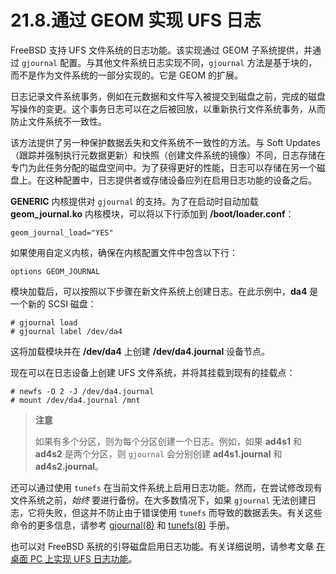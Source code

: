 # 21.8.通过 GEOM 实现 UFS 日志

FreeBSD 支持 UFS 文件系统的日志功能。该实现通过 GEOM 子系统提供，并通过 `gjournal` 配置。与其他文件系统日志实现不同，`gjournal` 方法是基于块的，而不是作为文件系统的一部分实现的。它是 GEOM 的扩展。

日志记录文件系统事务，例如在元数据和文件写入被提交到磁盘之前，完成的磁盘写操作的变更。这个事务日志可以在之后被回放，以重新执行文件系统事务，从而防止文件系统不一致性。

该方法提供了另一种保护数据丢失和文件系统不一致性的方法。与 Soft Updates（跟踪并强制执行元数据更新）和快照（创建文件系统的镜像）不同，日志存储在专门为此任务分配的磁盘空间中。为了获得更好的性能，日志可以存储在另一个磁盘上。在这种配置中，日志提供者或存储设备应列在启用日志功能的设备之后。

**GENERIC** 内核提供对 `gjournal` 的支持。为了在启动时自动加载 **geom_journal.ko** 内核模块，可以将以下行添加到 **/boot/loader.conf**：

```
geom_journal_load="YES"
```

如果使用自定义内核，确保在内核配置文件中包含以下行：

```
options GEOM_JOURNAL
```

模块加载后，可以按照以下步骤在新文件系统上创建日志。在此示例中，**da4** 是一个新的 SCSI 磁盘：

```
# gjournal load
# gjournal label /dev/da4
```

这将加载模块并在 **/dev/da4** 上创建 **/dev/da4.journal** 设备节点。

现在可以在日志设备上创建 UFS 文件系统，并将其挂载到现有的挂载点：

```
# newfs -O 2 -J /dev/da4.journal
# mount /dev/da4.journal /mnt
```

>**注意**
>
>如果有多个分区，则为每个分区创建一个日志。例如，如果 **ad4s1** 和 **ad4s2** 是两个分区，则 `gjournal` 会分别创建 **ad4s1.journal** 和 **ad4s2.journal**。

还可以通过使用 `tunefs` 在当前文件系统上启用日志功能。然而，在尝试修改现有文件系统之前，*始终* 要进行备份。在大多数情况下，如果 `gjournal` 无法创建日志，它将失败，但这并不防止由于错误使用 `tunefs` 而导致的数据丢失。有关这些命令的更多信息，请参考 [gjournal(8)](https://man.freebsd.org/cgi/man.cgi?query=gjournal&sektion=8&format=html) 和 [tunefs(8)](https://man.freebsd.org/cgi/man.cgi?query=tunefs&sektion=8&format=html) 手册。

也可以对 FreeBSD 系统的引导磁盘启用日志功能。有关详细说明，请参考文章 [在桌面 PC 上实现 UFS 日志功能](https://docs.freebsd.org/en/articles/gjournal-desktop/)。
